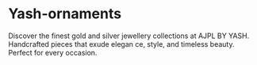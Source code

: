 # Yash-ornaments
Discover the finest gold and silver jewellery collections at AJPL BY YASH. Handcrafted pieces that exude elegan ce, style, and timeless beauty. Perfect for every occasion.
